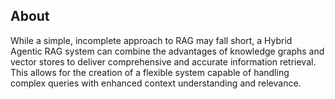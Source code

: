 ## About

While a simple, incomplete approach to RAG may fall short, a Hybrid Agentic RAG system can combine the advantages of knowledge graphs and vector stores to deliver comprehensive and accurate information retrieval. This allows for the creation of a flexible system capable of handling complex queries with enhanced context understanding and relevance.
